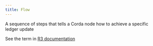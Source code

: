 ```yaml
---
title: Flow
---
```


A sequence of steps that tells a Corda node how to achieve a specific ledger update 

See the term in [R3 documentation](https://docs.r3.com/en/platform/corda/4.9/community/key-concepts-flows.html)
